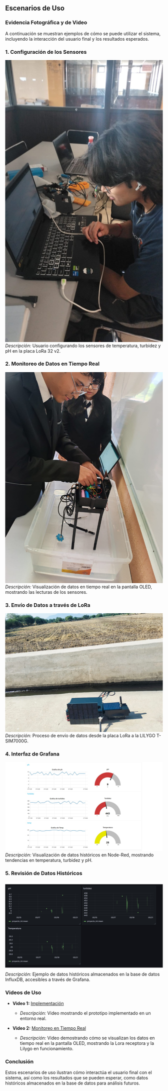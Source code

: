 ## Escenarios de Uso

### Evidencia Fotográfica y de Video

A continuación se muestran ejemplos de cómo se puede utilizar el sistema, incluyendo la interacción del usuario final y los resultados esperados.

### 1. Configuración de los Sensores

![Configuración de Sensores](/Documentacion/Funcionalidad/sensores.jpeg)
*Descripción:* Usuario configurando los sensores de temperatura, turbidez y pH en la placa LoRa 32 v2.

### 2. Monitoreo de Datos en Tiempo Real

![Monitoreo en Pantalla OLED](/Documentacion/Funcionalidad/pantalla.jpg)
*Descripción:* Visualización de datos en tiempo real en la pantalla OLED, mostrando las lecturas de los sensores.

### 3. Envío de Datos a través de LoRa

![Envío de Datos](/Documentacion/Funcionalidad/prototipo2.jpg)
*Descripción:* Proceso de envío de datos desde la placa LoRa a la LILYGO T-SIM7000G.

### 4. Interfaz de Grafana

![Interfaz de Grafana](/Documentacion/Funcionalidad/node.jpg)
*Descripción:* Visualización de datos históricos en Node-Red, mostrando tendencias en temperatura, turbidez y pH.

### 5. Revisión de Datos Históricos

![Datos Históricos](/Documentacion/Funcionalidad/grafana.jpg)
*Descripción:* Ejemplo de datos históricos almacenados en la base de datos InfluxDB, accesibles a través de Grafana.

### Videos de Uso

- **Video 1:** [Implementación](/Documentacion/Funcionalidad/video1.mp4)
  - *Descripción:* Video mostrando el prototipo implementado en un entorno real.
  
- **Video 2:** [Monitoreo en Tiempo Real](/Documentacion/Funcionalidad/video2.mp4)
  - *Descripción:* Video demostrando cómo se visualizan los datos en tiempo real en la pantalla OLED, mostrando la Lora receptora y la Lilygo en funcionamiento.

### Conclusión

Estos escenarios de uso ilustran cómo interactúa el usuario final con el sistema, así como los resultados que se pueden esperar, como datos históricos almacenados en la base de datos para análisis futuros.